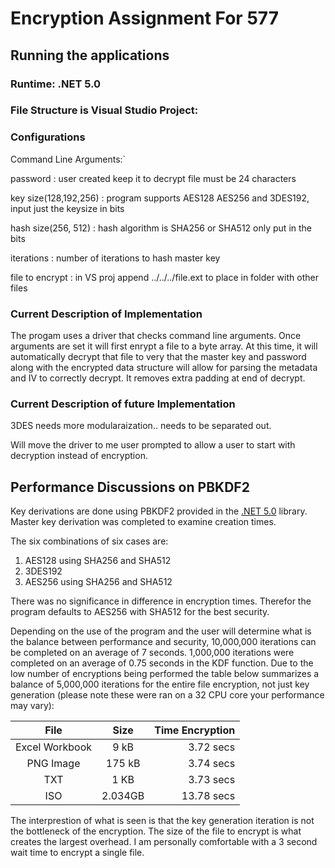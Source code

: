 ﻿# Encryption Assignment For 577


## Running the applications

### Runtime: .NET 5.0

### File Structure is Visual Studio Project: 

### Configurations
Command Line Arguments:`

password : user created keep it to decrypt file must be 24 characters

key size(128,192,256) : program supports AES128 AES256 and 3DES192, input just the keysize in bits 

hash size(256, 512) : hash algorithm is SHA256 or SHA512 only put in the bits 

iterations : number of iterations to hash master key 

file to encrypt : in VS proj append ../../../file.ext to place in folder with other files

### Current Description of Implementation
The progam uses a driver that checks command line arguments.  Once arguments are set it will first
enrypt a file to a byte array.  At this time, it will automatically decrypt that file to very 
that the master key and password along with the encrypted data structure will allow for 
parsing the metadata and IV to correctly decrypt. It removes extra padding at end of decrypt.

### Current Description of future Implementation
3DES needs more modularaization.. needs to be separated out.

Will move the driver to me user prompted to allow a user to start with decryption instead of encryption.

## Performance Discussions on PBKDF2
Key derivations are done using PBKDF2 provided in the [.NET 5.0](https://docs.microsoft.com/en-us/dotnet/api/system.security.cryptography.rfc2898derivebytes?view=net-5.0)
 library. Master key derivation was completed to examine creation times.

The six combinations of six cases are:
1. AES128 using SHA256 and SHA512
1. 3DES192 
1. AES256 using SHA256 and SHA512

There was no significance in difference in encryption times.  Therefor the program defaults to AES256 with SHA512 for the best security.


Depending on the use of the program and the user will determine what is the balance between performance and security, 10,000,000 iterations can be completed on an average of 7 seconds.
1,000,000 iterations were completed on an average of 0.75 seconds in the KDF function.  Due to the low number of encryptions being 
performed the table below summarizes a balance of 5,000,000 iterations for the entire file encryption, not just key generation (please note these were ran on a 32 CPU core your performance may vary):

| File               | Size            | Time Encryption | 
| :-----------------:| :-------------: | --------------: | 
| Excel Workbook     |      9 kB       | 3.72 secs        | 
| PNG Image          |     175 kB      | 3.74 secs        | 
| TXT                |     1 KB        | 3.73 secs        |
| ISO                |     2.034GB     | 13.78 secs
 
The interprestion of what is seen is that the key generation iteration is not the bottleneck of the encryption. The size of the file to encrypt is
what creates the largest overhead.  I am personally comfortable with a 3 second wait time to encrypt a single file.


